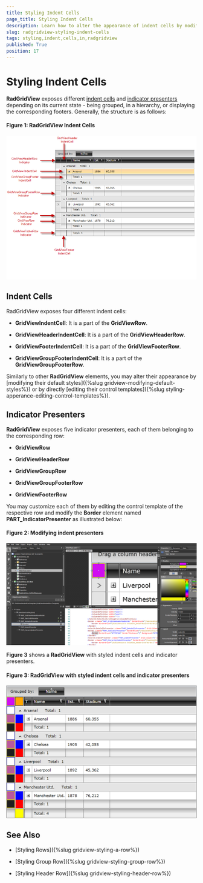 ```yaml
---
title: Styling Indent Cells
page_title: Styling Indent Cells
description: Learn how to alter the appearance of indent cells by modifying their default styles or by directly editing their control templates.
slug: radgridview-styling-indent-cells
tags: styling,indent,cells,in,radgridview
published: True
position: 17
---
```


# Styling Indent Cells

__RadGridView__ exposes different [indent cells](#indent-cells) and [indicator presenters](#indicator-presenters) depending on its current state - being grouped, in a hierarchy, or displaying the corresponding footers. Generally, the structure is as follows:

#### __Figure 1: RadGridView Indent Cells__

![RadGridView Indent Cells](images/RadGridView_StyleIndicators1.png)

## Indent Cells

RadGridView exposes four different indent cells:

* **GridViewIndentCell**: It is a part of the **GridViewRow**.

* **GridViewHeaderIndentCell**: It is a part of the **GridViewHeaderRow**.

* **GridViewFooterIndentCell**: It is a part of the **GridViewFooterRow**.

* **GridViewGroupFooterIndentCell**: It is a part of the **GridViewGroupFooterRow**.

Similarly to other __RadGridView__ elements, you may alter their appearance by [modifying their default styles]({%slug gridview-modifying-default-styles%}) or by directly [editing their control templates]({%slug styling-apperance-editing-control-templates%}).

## Indicator Presenters

__RadGridView__ exposes five indicator presenters, each of them belonging to the corresponding row:

* **GridViewRow**

* **GridViewHeaderRow**

* **GridViewGroupRow**

* **GridViewGroupFooterRow**

* **GridViewFooterRow**

You may customize each of them by editing the control template of the respective row and modify the **Border** element named **PART_IndicatorPresenter** as illustrated below:

#### __Figure 2: Modifying indent presenters__

![Modifying indent presenters](images/RadGridView_HeaderRowIndicator.png)

**Figure 3** shows a __RadGridView__ with styled indent cells and indicator presenters.

#### __Figure 3: RadGridView with styled indent cells and indicator presenters__

![RadGridView with styled indent cells and indicator presenters](images/RadGridView_IndentCells2.png)

## See Also

* [Styling Rows]({%slug gridview-styling-a-row%})

* [Styling Group Row]({%slug gridview-styling-group-row%})

* [Styling Header Row]({%slug gridview-styling-header-row%})
